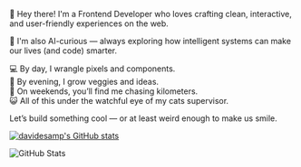 👋 Hey there! I'm a Frontend Developer who loves crafting clean, interactive, and user-friendly experiences on the web.

🧠 I'm also AI-curious — always exploring how intelligent systems can make our lives (and code) smarter.

💻 By day, I wrangle pixels and components.  
🌱 By evening, I grow veggies and ideas.  
🏃 On weekends, you’ll find me chasing kilometers.  
😺 All of this under the watchful eye of my cats supervisor.

Let’s build something cool — or at least weird enough to make us smile.

[![davidesamp's GitHub stats](https://github-readme-stats.vercel.app/api?username=davidesamp&show_icons=true&theme=outrun&count_private=true)](https://github.com/davidesamp/github-readme-stats)


<!--STATS-->
![GitHub Stats](https://github-readme-stats.vercel.app/api?username=davidesamp&show_icons=true&count_private=true&theme=outrun)
<!--/STATS-->
